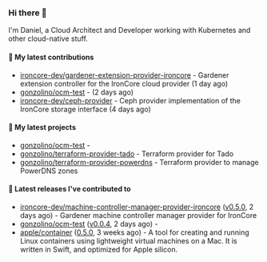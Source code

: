 ### Hi there 👋

I'm Daniel, a Cloud Architect and Developer working with Kubernetes and other cloud-native stuff.

#### 👷 My latest contributions

- [ironcore-dev/gardener-extension-provider-ironcore](https://github.com/ironcore-dev/gardener-extension-provider-ironcore) - Gardener extension controller for the IronCore cloud provider (1 day ago)
- [gonzolino/ocm-test](https://github.com/gonzolino/ocm-test) -  (2 days ago)
- [ironcore-dev/ceph-provider](https://github.com/ironcore-dev/ceph-provider) - Ceph provider implementation of the IronCore storage interface (4 days ago)

#### 🌱 My latest projects

- [gonzolino/ocm-test](https://github.com/gonzolino/ocm-test) - 
- [gonzolino/terraform-provider-tado](https://github.com/gonzolino/terraform-provider-tado) - Terraform provider for Tado
- [gonzolino/terraform-provider-powerdns](https://github.com/gonzolino/terraform-provider-powerdns) - Terraform provider to manage PowerDNS zones

#### 🔭 Latest releases I've contributed to

- [ironcore-dev/machine-controller-manager-provider-ironcore](https://github.com/ironcore-dev/machine-controller-manager-provider-ironcore) ([v0.5.0](https://github.com/ironcore-dev/machine-controller-manager-provider-ironcore/releases/tag/v0.5.0), 2 days ago) - Gardener machine controller manager provider for IronCore
- [gonzolino/ocm-test](https://github.com/gonzolino/ocm-test) ([v0.0.4](https://github.com/gonzolino/ocm-test/releases/tag/v0.0.4), 2 days ago) - 
- [apple/container](https://github.com/apple/container) ([0.5.0](https://github.com/apple/container/releases/tag/0.5.0), 3 weeks ago) - A tool for creating and running Linux containers using lightweight virtual machines on a Mac. It is written in Swift, and optimized for Apple silicon. 
